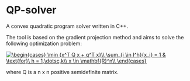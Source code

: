 # QP-solver

A convex quadratic program solver written in C++.

The tool is based on the gradient projection method and aims to solve the following optimization problem:

<a href="https://www.codecogs.com/eqnedit.php?latex=\begin{cases}&space;\min&space;{x^T&space;Q&space;x&space;&plus;&space;q^T&space;x}\\&space;\sum_{i&space;\in&space;I^h}{x_i}&space;=&space;1&space;&&space;\text{for}\&space;h&space;=&space;1,\dotsc,k\\&space;x&space;\in&space;\mathbf{R}^n\\&space;\end{cases}" target="_blank"><img src="https://latex.codecogs.com/gif.latex?\begin{cases}&space;\min&space;{x^T&space;Q&space;x&space;&plus;&space;q^T&space;x}\\&space;\sum_{i&space;\in&space;I^h}{x_i}&space;=&space;1&space;&&space;\text{for}\&space;h&space;=&space;1,\dotsc,k\\&space;x&space;\in&space;\mathbf{R}^n\\&space;\end{cases}" title="\begin{cases} \min {x^T Q x + q^T x}\\ \sum_{i \in I^h}{x_i} = 1 & \text{for}\ h = 1,\dotsc,k\\ x \in \mathbf{R}^n\\ \end{cases}" /></a>
  
where Q is a n x n positive semidefinite matrix.
